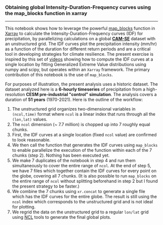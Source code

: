 ### Obtaining global Intensity-Duration-Frequency curves using the map_blocks function in xarray
----

This notebook shows how to leverage the powerful [map_blocks](https://docs.xarray.dev/en/stable/generated/xarray.map_blocks.html) function in [Xarray](https://docs.xarray.dev/en/stable/index.html) to calculate the Intensity-Duration-Frequency curves (IDF) for precipitation, by parallelizing calculations on a global [**CAM-SE**](https://journals.sagepub.com/doi/10.1177/1094342011428142) dataset with an unstructured grid. The IDF curves plot the precipitation intensity (mm/hr) as a function of the duration for different return periods and are a critical tool in developing strategies for climate resilience. The present exercise is inspired by this set of [videos](https://www.youtube.com/watch?v=FItPMwK4K1o) showing how to compute the IDF curves at a single location by fitting Generalized Extreme Value distributions using numpy and scipy, but operates within an `Xarray` framework. The primary contribution of this notebook is the use of `map_blocks`.

For purposes of illustration, the present analysis uses a historic dataset. The dataset analyzed here is a **6-hourly timeseries** of precipitation from a high-resolution **CESM pre-industrial "control" simulation**. The analysis covers a duration of **51 years** (1970-2021). Here is the  outline of the workflow:

1. The unstructured grid organizes two-dimensional variables in `(ncol,time)` format where `ncol` is a linear index that runs through all the `(lon,lat)` values. 
2. The `ncol` dimension (~ 7.7 million) is chopped up into 7 roughly equal chunks.
3. First, the IDF curves at a single location (fixed `ncol` value) are confirmed to look reasonable.
4. We then call the function that generates the IDF curves using `map_blocks` to enable parallelize the execution of the function within each of the 7 chunks (step 2). Nothing has been executed  yet.
5. We make 7 duplicates of the notebook in step 4 and run them simultaneously to cover the entire range of `ncol`. At the end of step 5, we have 7 files which together contain the IDF curves for every point on the globe, covering all 7 chunks. (It is also possible to run `map_blocks` on the entire range of `ncol` without splitting beforehand in step 2 but I found the present strategy to be faster.)
6. We combine the 7 chunks using `xr.concat` to generate a single file which has the IDF curves for the entire globe. The result is still using the `ncol` index which corresponds to the unstructured grid and is not ideal for plotting. 
7. We regrid the data on the unstructured grid to a regular `lon/lat` grid using [NCL](https://www.ncl.ucar.edu/) tools to generate the final global plots.
